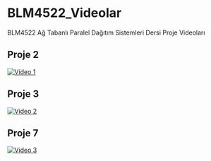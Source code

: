 # BLM4522_Videolar
BLM4522 Ağ Tabanlı Paralel Dağıtım Sistemleri Dersi Proje Videoları

## Proje 2
[![Video 1](https://img.youtube.com/vi/xjbLYQZpriY/0.jpg)](https://www.youtube.com/watch?v=xjbLYQZpriY)

## Proje 3
[![Video 2](https://img.youtube.com/vi/hdZ_E5GQJEY/0.jpg)](https://www.youtube.com/watch?v=hdZ_E5GQJEY)

## Proje 7
[![Video 3](https://img.youtube.com/vi/TZ0X3k9BjWk/0.jpg)](https://www.youtube.com/watch?v=TZ0X3k9BjWk)
